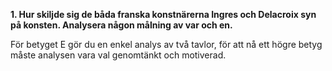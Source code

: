 **1. Hur skiljde sig de båda franska konstnärerna Ingres och Delacroix syn på konsten. Analysera någon målning av var och en.**

För betyget E gör du en enkel analys av två tavlor, för att nå ett högre betyg måste analysen vara val genomtänkt och motiverad.